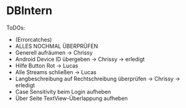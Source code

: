 # DBIntern

ToDOs:

- (Errorcatches)
- ALLES NOCHMAL ÜBERPRÜFEN
- Generell aufräumen        -> Chrissy
- Android Device ID übergeben -> Chrissy  -> erledigt
- Hilfe Button Rot  -> Lucas
- Alle Streams schließen  -> Lucas
- Langbeschreibung auf Rechtschreibung überprüfen -> Chrissy  -> erledigt
- Case Sensitivity beim Login aufheben
- Über Seite TextView-Überlappung aufheben
